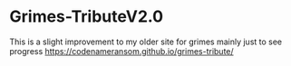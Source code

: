 # Grimes-TributeV2.0
This is a slight improvement to my older site for grimes mainly just to see progress 
https://codenameransom.github.io/grimes-tribute/
